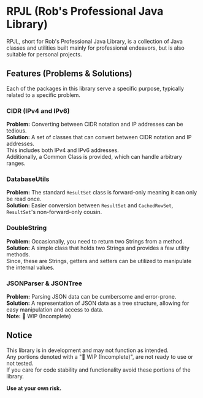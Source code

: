 # RPJL (Rob's Professional Java Library)
RPJL, short for Rob's Professional Java Library, is a collection of Java classes and utilities built mainly for 
professional endeavors, but is also suitable for personal projects.

## Features (Problems & Solutions)
Each of the packages in this library serve a specific purpose, typically related to a specific problem.

### CIDR (IPv4 and IPv6)
**Problem:** Converting between CIDR notation and IP addresses can be tedious.  
**Solution:** A set of classes that can convert between CIDR notation and IP addresses.  
              This includes both IPv4 and IPv6 addresses.  
              Additionally, a Common Class is provided, which can handle arbitrary ranges.

### DatabaseUtils
**Problem:** The standard `ResultSet` class is forward-only meaning it can only be read once.  
**Solution:** Easier conversion between `ResultSet` and `CachedRowSet`, `ResultSet`'s non-forward-only cousin.  

### DoubleString
**Problem:** Occasionally, you need to return two Strings from a method.  
**Solution:** A simple class that holds two Strings and provides a few utility methods.  
              Since, these are Strings, getters and setters can be utilized to manipulate the internal values.

### JSONParser & JSONTree
**Problem:** Parsing JSON data can be cumbersome and error-prone.  
**Solution:** A representation of JSON data as a tree structure, allowing for easy manipulation and access to data.  
**Note:** 🔴 WIP (Incomplete)

## Notice
This library is in development and may not function as intended.  
Any portions denoted with a "🔴 WIP (Incomplete)", are not ready to use or not tested.  
If you care for code stability and functionality avoid these portions of the library.  

**Use at your own risk.**
